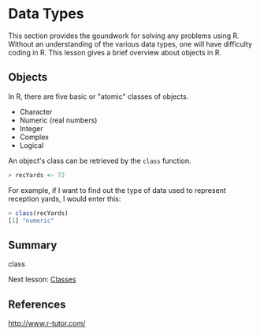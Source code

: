 # Data Types
This section provides the goundwork for solving any problems using R. Without an understanding of the various data types, one will have difficulty coding in R. This lesson gives a brief overview about objects in R.


## Objects
In R, there are five basic or "atomic" classes of objects. 
* Character
* Numeric (real numbers)
* Integer
* Complex
* Logical

An object's class can be retrieved by the `class` function.
```r
> recYards <- 72
```
For example, if I want to find out the type of data used to represent reception yards, I would enter this:
```r
> class(recYards)
[1] "numeric"
```

## Summary
class

Next lesson: [Classes](https://github.com/stowingJunK/r-for-fantasy-football/blob/master/ffball/01_data_types/02_lesson_classes.md)

## References
http://www.r-tutor.com/
